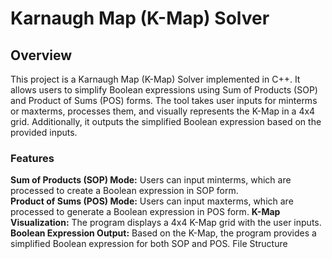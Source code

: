 # Karnaugh Map (K-Map) Solver
## **Overview**
This project is a Karnaugh Map (K-Map) Solver implemented in C++. It allows users to simplify Boolean expressions using Sum of Products (SOP) and Product of Sums (POS) forms. The tool takes user inputs for minterms or maxterms, processes them, and visually represents the K-Map in a 4x4 grid. Additionally, it outputs the simplified Boolean expression based on the provided inputs.
### Features
**Sum of Products (SOP) Mode:** Users can input minterms, which are processed to create a Boolean expression in SOP form. \
**Product of Sums (POS) Mode:** Users can input maxterms, which are processed to generate a Boolean expression in POS form.
**K-Map Visualization:** The program displays a 4x4 K-Map grid with the user inputs.
**Boolean Expression Output:** Based on the K-Map, the program provides a simplified Boolean expression for both SOP and POS.
File Structure
